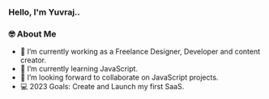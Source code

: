 ### Hello, I'm Yuvraj..

### 🤓 About Me

- 🔭 I’m currently working as a Freelance Designer, Developer and content creator.
- 🌱 I’m currently learning JavaScript.
- 👯 I’m looking forward to collaborate on JavaScript projects.
- 💻 2023 Goals: Create and Launch my first SaaS.


